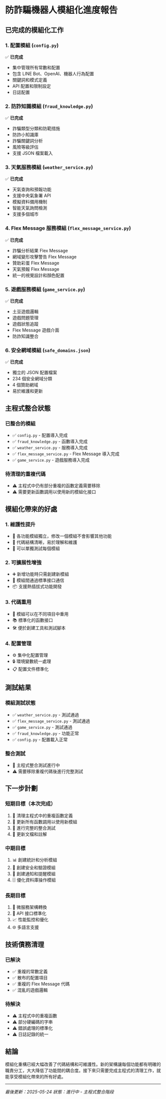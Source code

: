 # 防詐騙機器人模組化進度報告

## 已完成的模組化工作

### 1. 配置模組 (`config.py`)
✅ **已完成**
- 集中管理所有常數和配置
- 包含 LINE Bot、OpenAI、機器人行為配置
- 關鍵詞和模式定義
- API 配置和限制設定
- 日誌配置

### 2. 防詐知識模組 (`fraud_knowledge.py`)
✅ **已完成**
- 詐騙類型分類和防範措施
- 防詐小知識庫
- 詐騙關鍵詞分析
- 風險等級評估
- 支援 JSON 檔案載入

### 3. 天氣服務模組 (`weather_service.py`)
✅ **已完成**
- 天氣查詢和預報功能
- 支援中央氣象署 API
- 模擬資料備用機制
- 智能天氣詢問檢測
- 支援多個城市

### 4. Flex Message 服務模組 (`flex_message_service.py`)
✅ **已完成**
- 詐騙分析結果 Flex Message
- 網域變形攻擊警告 Flex Message
- 贊助彩蛋 Flex Message
- 天氣預報 Flex Message
- 統一的視覺設計和顏色配置

### 5. 遊戲服務模組 (`game_service.py`)
✅ **已完成**
- 土豆遊戲邏輯
- 遊戲問題管理
- 遊戲狀態追蹤
- Flex Message 遊戲介面
- 防詐知識整合

### 6. 安全網域模組 (`safe_domains.json`)
✅ **已完成**
- 獨立的 JSON 配置檔案
- 234 個安全網域分類
- 4 個贊助網域
- 易於維護和更新

## 主程式整合狀態

### 已整合的模組
- ✅ `config.py` - 配置導入完成
- ✅ `fraud_knowledge.py` - 函數導入完成
- ✅ `weather_service.py` - 服務導入完成
- ✅ `flex_message_service.py` - Flex Message 導入完成
- ✅ `game_service.py` - 遊戲服務導入完成

### 待清理的重複代碼
- ⚠️ 主程式中仍有部分重複的函數定義需要移除
- ⚠️ 需要更新函數調用以使用新的模組化接口

## 模組化帶來的好處

### 1. 維護性提升
- 🔧 各功能模組獨立，修改一個模組不會影響其他功能
- 📝 代碼結構清晰，易於理解和維護
- 🧪 可以單獨測試每個模組

### 2. 可擴展性增強
- ➕ 新增功能時只需創建新模組
- 🔄 模組間通過標準接口通信
- 📦 支援熱插拔式功能開發

### 3. 代碼重用
- 🔄 模組可以在不同項目中重用
- 📚 標準化的函數接口
- 🛠️ 便於創建工具和測試腳本

### 4. 配置管理
- ⚙️ 集中化配置管理
- 🔒 環境變數統一處理
- 📋 配置文件標準化

## 測試結果

### 模組測試狀態
- ✅ `weather_service.py` - 測試通過
- ✅ `flex_message_service.py` - 測試通過
- ✅ `game_service.py` - 測試通過
- ✅ `fraud_knowledge.py` - 功能正常
- ✅ `config.py` - 配置載入正常

### 整合測試
- 🔄 主程式整合測試進行中
- ⚠️ 需要移除重複代碼後進行完整測試

## 下一步計劃

### 短期目標（本次完成）
1. 🧹 清理主程式中的重複函數定義
2. 🔄 更新所有函數調用以使用新模組
3. 🧪 進行完整的整合測試
4. 📝 更新文檔和註解

### 中期目標
1. 📊 創建統計和分析模組
2. 🔐 創建安全和驗證模組
3. 📱 創建通知和提醒模組
4. 🗄️ 優化資料庫操作模組

### 長期目標
1. 🚀 微服務架構轉換
2. 🔌 API 接口標準化
3. 📈 性能監控和優化
4. 🌐 多語言支援

## 技術債務清理

### 已解決
- ✅ 重複的常數定義
- ✅ 散布的配置項目
- ✅ 重複的 Flex Message 代碼
- ✅ 混亂的遊戲邏輯

### 待解決
- ⚠️ 主程式中的重複函數
- ⚠️ 部分硬編碼的字串
- ⚠️ 錯誤處理的標準化
- ⚠️ 日誌記錄的統一

## 結論

模組化重構已經大幅改善了代碼結構和可維護性。新的架構讓每個功能都有明確的職責分工，大大降低了功能間的耦合度。接下來只需要完成主程式的清理工作，就能享受模組化帶來的所有好處。

---
*最後更新：2025-05-24*
*狀態：進行中 - 主程式整合階段* 
